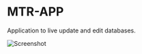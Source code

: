 # MTR-APP

Application to live update and edit databases.

![Screenshot](http://grabilla.com/0720a-f03c1039-b42a-413e-8a06-3d2779b16745.png)
